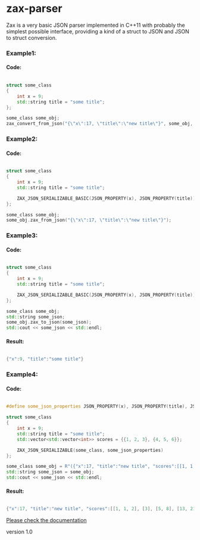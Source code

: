 # zax-parser
Zax is a very basic JSON parser implemented in C++11 with probably the simplest possible interface, providing a kind of a struct to JSON and JSON to struct conversion.

### Example1:

#### Code:

```cpp

struct some_class
{
    int x = 9;
    std::string title = "some title";
};

some_class some_obj;
zax_convert_from_json("{\"x\":17, \"title\":\"new title\"}", some_obj, JSON_PROPERTY(x), JSON_PROPERTY(title));

```

### Example2:

#### Code:

```cpp

struct some_class
{
    int x = 9;
    std::string title = "some title";

    ZAX_JSON_SERIALIZABLE_BASIC(JSON_PROPERTY(x), JSON_PROPERTY(title))
};

some_class some_obj;
some_obj.zax_from_json("{\"x\":17, \"title\":\"new title\"}");

```

### Example3:

#### Code:

```cpp

struct some_class
{
    int x = 9;
    std::string title = "some title";

    ZAX_JSON_SERIALIZABLE_BASIC(JSON_PROPERTY(x), JSON_PROPERTY(title))
};

some_class some_obj;
std::string some_json;
some_obj.zax_to_json(some_json);
std::cout << some_json << std::endl;

```
#### Result:

```cpp

{"x":9, "title":"some title"}

```


### Example4:

#### Code:

```cpp

#define some_json_properties JSON_PROPERTY(x), JSON_PROPERTY(title), JSON_PROPERTY(scores)

struct some_class
{
    int x = 9;
    std::string title = "some title";
    std::vector<std::vector<int>> scores = {{1, 2, 3}, {4, 5, 6}};

    ZAX_JSON_SERIALIZABLE(some_class, some_json_properties)
};

some_class some_obj = R"({"x":17, "title":"new title", "scores":[[1, 1, 2], [3], [5, 8], [13, 21]]})";
std::string some_json = some_obj;
std::cout << some_json << std::endl;

```
#### Result:

```cpp

{"x":17, "title":"new title", "scores":[[1, 1, 2], [3], [5, 8], [13, 21]]}

```

[Please check the documentation](https://tamask1s.github.io/zax-parser/index.html)

version 1.0


